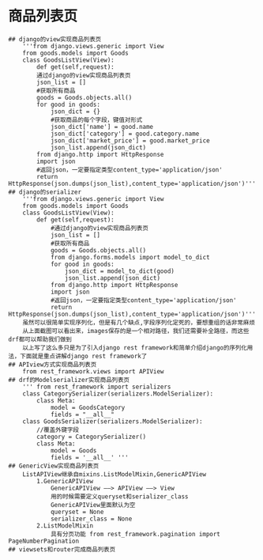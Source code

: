 # 商品列表页
    ## django的view实现商品列表页
        '''from django.views.generic import View
        from goods.models import Goods
        class GoodsListView(View):
            def get(self,request):
            通过django的view实现商品列表页
            json_list = []
            #获取所有商品
            goods = Goods.objects.all()
            for good in goods:
                json_dict = {}
                #获取商品的每个字段，键值对形式
                json_dict['name'] = good.name
                json_dict['category'] = good.category.name
                json_dict['market_price'] = good.market_price
                json_list.append(json_dict)
            from django.http import HttpResponse
            import json
            #返回json，一定要指定类型content_type='application/json'
            return HttpResponse(json.dumps(json_list),content_type='application/json')'''
    ## django的serializer
        '''from django.views.generic import View
        from goods.models import Goods
        class GoodsListView(View):
            def get(self,request):
                #通过django的view实现商品列表页
                json_list = []
                #获取所有商品
                goods = Goods.objects.all()
                from django.forms.models import model_to_dict
                for good in goods:
                    json_dict = model_to_dict(good)
                    json_list.append(json_dict)
                from django.http import HttpResponse
                import json
                #返回json，一定要指定类型content_type='application/json'
                return HttpResponse(json.dumps(json_list),content_type='application/json')'''
        虽然可以很简单实现序列化，但是有几个缺点,字段序列化定死的，要想重组的话非常麻烦
        从上面截图可以看出来，images保存的是一个相对路径，我们还需要补全路径，而这些drf都可以帮助我们做到
        以上写了这么多只是为了引入django rest framework和简单介绍django的序列化用法，下面就是重点讲解django rest framework了
    ## APIview方式实现商品列表页
        from rest_framework.views import APIView
    ## drf的Modelserializer实现商品列表页
        ''' from rest_framework import serializers
        class CategorySerializer(serializers.ModelSerializer):
            class Meta:
                model = GoodsCategory
                fields = "__all__"
        class GoodsSerializer(serializers.ModelSerializer):
            //覆盖外键字段
            category = CategorySerializer()
            class Meta:
                model = Goods
                fields = '__all__' '''
    ## GenericView实现商品列表页
        ListAPIView继承自mixins.ListModelMixin,GenericAPIView
            1.GenericAPIView
                GenericAPIView ——> APIView ——> View
                用的时候需要定义queryset和serializer_class
                GenericAPIView里面默认为空
                queryset = None
                serializer_class = None
            2.ListModelMixin
                具有分页功能 from rest_framework.pagination import PageNumberPagination
    ## viewsets和router完成商品列表页


